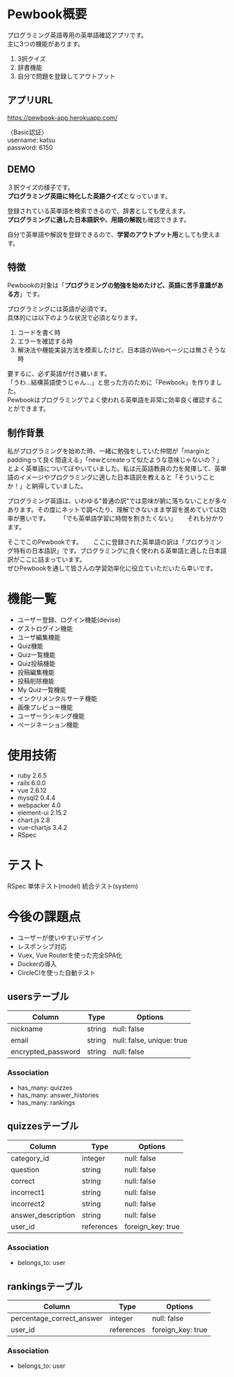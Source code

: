 # Pewbook概要
 
プログラミング英語専用の英単語確認アプリです。  
主に3つの機能があります。
1. 3択クイズ
1. 辞書機能
1. 自分で問題を登録してアウトプット

## アプリURL

https://pewbook-app.herokuapp.com/

〈Basic認証〉  
username: katsu  
password: 6150
 
## DEMO
[]() 
３択クイズの様子です。  
**プログラミング英語に特化した英語クイズ**となっています。

[]()
登録されている英単語を検索できるので、辞書としても使えます。  
**プログラミングに適した日本語訳や、用語の解説**も確認できます。

[]()
自分で英単語や解説を登録できるので、**学習のアウトプット用**としても使えます。
 
## 特徴

Pewbookの対象は「**プログラミングの勉強を始めたけど、英語に苦手意識がある方**」です。

プログラミングには英語が必須です。  
具体的には以下のような状況で必須となります。
1. コードを書く時
1. エラーを確認する時
1. 解決法や機能実装方法を模索したけど、日本語のWebページには無さそうな時

要するに、必ず英語が付き纏います。  
「うわ…結構英語使うじゃん…」と思った方のために「Pewbook」を作りました。  
Pewbookはプログラミングでよく使われる英単語を非常に効率良く確認することができます。

## 制作背景

私がプログラミングを始めた時、一緒に勉強をしていた仲間が「marginとpaddingって良く間違える」「newとcreateって似たような意味じゃないの？」とよく英単語についてぼやいていました。私は元英語教員の力を発揮して、英単語のイメージやプログラミングに適した日本語訳を教えると「そういうことか！」と納得していました。  

 プログラミング英語は、いわゆる"普通の訳"では意味が腑に落ちないことが多々あります。その度にネットで調べたり、理解できないまま学習を進めていては効率が悪いです。　　
 「でも英単語学習に時間を割きたくない」　　
 それも分かります。  

そこでこのPewbookです。　　
ここに登録された英単語の訳は「プログラミング特有の日本語訳」です。プログラミングに良く使われる英単語と適した日本語訳がここに詰まっています。  
ぜひPewbookを通して皆さんの学習効率化に役立ていただいたら幸いです。


# 機能一覧

- ユーザー登録、ログイン機能(devise)
- ゲストログイン機能
- ユーザ編集機能
- Quiz機能
- Quiz一覧機能
- Quiz投稿機能
- 投稿編集機能
- 投稿削除機能
- My Quiz一覧機能
- インクリメンタルサーチ機能
- 画像プレビュー機能
- ユーザーランキング機能
- ページネーション機能

# 使用技術
 
- ruby 2.6.5
- rails 6.0.0
- vue 2.6.12
- mysql2 0.4.4
- webpacker 4.0
- element-ui 2.15.2
- chart.js 2.8
- vue-chartjs 3.4.2
- RSpec

# テスト
RSpec
単体テスト(model)
統合テスト(system)

# 今後の課題点

- ユーザーが使いやすいデザイン
- レスポンシブ対応
- Vuex, Vue Routerを使った完全SPA化
- Dockerの導入 
- CircleCIを使った自動テスト


## usersテーブル
| Column             | Type   | Options                   |
| ------------------ | ------ | ------------------------- |
| nickname           | string | null: false               |
| email              | string | null: false, unique: true |˜
| encrypted_password | string | null: false               |

### Association
- has_many: quizzes
- has_many: answer_histories
- has_many: rankings


## quizzesテーブル
| Column             | Type       | Options           |
| ------------------ | ---------- | ----------------- |
| category_id        | integer    | null: false       |
| question           | string     | null: false       |
| correct            | string     | null: false       |
| incorrect1         | string     | null: false       |
| incorrect2         | string     | null: false       |
| answer_description | string     | null: false       |
| user_id            | references | foreign_key: true |


### Association
- belongs_to: user


## rankingsテーブル
| Column                       | Type       | Options           |
| ---------------------------- | ---------- | ----------------- |
| percentage_correct_answer    | integer    | null: false       |
| user_id                      | references | foreign_key: true |

### Association
- belongs_to: user
